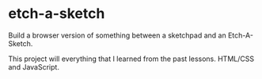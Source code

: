 # etch-a-sketch
Build a browser version of something between a sketchpad and an Etch-A-Sketch.

This project will everything that I learned from the past lessons. HTML/CSS and JavaScript.
